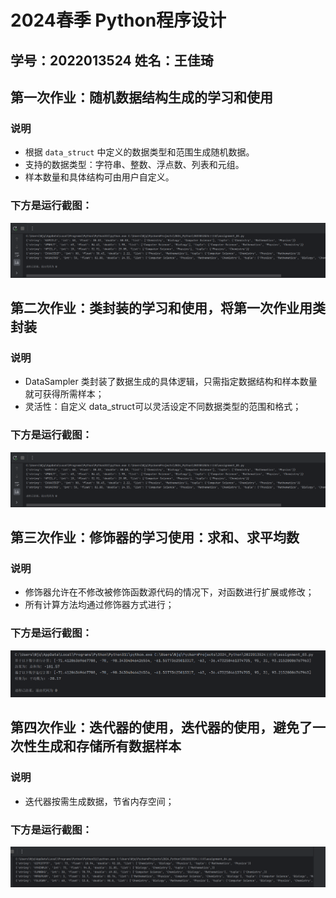 # 2024春季 Python程序设计
## 学号：2022013524 姓名：王佳琦

## 第一次作业：随机数据结构生成的学习和使用
### 说明
- 根据 `data_struct` 中定义的数据类型和范围生成随机数据。
- 支持的数据类型：字符串、整数、浮点数、列表和元组。
- 样本数量和具体结构可由用户自定义。
### 下方是运行截图：

![img_01.png](assets%2Fimg_01.png)
## 第二次作业：类封装的学习和使用，将第一次作业用类封装
### 说明
- DataSampler 类封装了数据生成的具体逻辑，只需指定数据结构和样本数量就可获得所需样本；
- 灵活性：自定义 data_struct可以灵活设定不同数据类型的范围和格式；
### 下方是运行截图：
![img_02.png](assets%2Fimg_02.png)

## 第三次作业：修饰器的学习使用：求和、求平均数
### 说明
- 修饰器允许在不修改被修饰函数源代码的情况下，对函数进行扩展或修改；
- 所有计算方法均通过修饰器方式进行；
### 下方是运行截图：
![img_03.png](assets%2Fimg_03.png)
## 第四次作业：迭代器的使用，迭代器的使用，避免了一次性生成和存储所有数据样本
### 说明
- 迭代器按需生成数据，节省内存空间；
### 下方是运行截图：
![img_04.png](assets%2Fimg_04.png)

